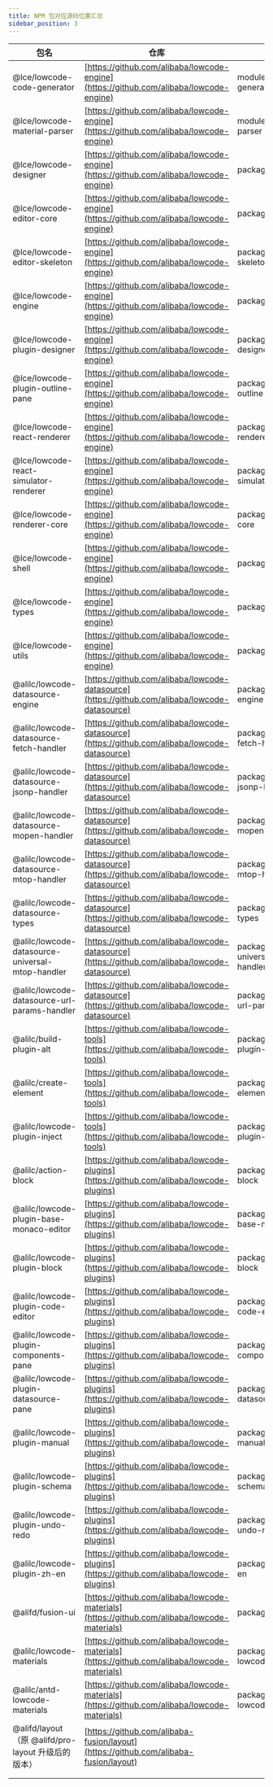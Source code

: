```yaml
---
title: NPM 包对应源码位置汇总
sidebar_position: 3
---
```


| 包名                                               | 仓库                                                                                           | 路径                                       |
| -------------------------------------------------- | ---------------------------------------------------------------------------------------------- | ------------------------------------------ |
| @lce/lowcode-code-generator                        | [https://github.com/alibaba/lowcode-engine](https://github.com/alibaba/lowcode-engine)         | modules/code-generator                     |
| @lce/lowcode-material-parser                       | [https://github.com/alibaba/lowcode-engine](https://github.com/alibaba/lowcode-engine)         | modules/material-parser                    |
| @lce/lowcode-designer                              | [https://github.com/alibaba/lowcode-engine](https://github.com/alibaba/lowcode-engine)         | packages/designer                          |
| @lce/lowcode-editor-core                           | [https://github.com/alibaba/lowcode-engine](https://github.com/alibaba/lowcode-engine)         | packages/editor-core                       |
| @lce/lowcode-editor-skeleton                       | [https://github.com/alibaba/lowcode-engine](https://github.com/alibaba/lowcode-engine)         | packages/editor-skeleton                   |
| @lce/lowcode-engine                                | [https://github.com/alibaba/lowcode-engine](https://github.com/alibaba/lowcode-engine)         | packages/engine                            |
| @lce/lowcode-plugin-designer                       | [https://github.com/alibaba/lowcode-engine](https://github.com/alibaba/lowcode-engine)         | packages/plugin-designer                   |
| @lce/lowcode-plugin-outline-pane                   | [https://github.com/alibaba/lowcode-engine](https://github.com/alibaba/lowcode-engine)         | packages/plugin-outline-pane               |
| @lce/lowcode-react-renderer                        | [https://github.com/alibaba/lowcode-engine](https://github.com/alibaba/lowcode-engine)         | packages/react-renderer                    |
| @lce/lowcode-react-simulator-renderer              | [https://github.com/alibaba/lowcode-engine](https://github.com/alibaba/lowcode-engine)         | packages/react-simulator-renderer          |
| @lce/lowcode-renderer-core                         | [https://github.com/alibaba/lowcode-engine](https://github.com/alibaba/lowcode-engine)         | packages/renderer-core                     |
| @lce/lowcode-shell                                 | [https://github.com/alibaba/lowcode-engine](https://github.com/alibaba/lowcode-engine)         | packages/shell                             |
| @lce/lowcode-types                                 | [https://github.com/alibaba/lowcode-engine](https://github.com/alibaba/lowcode-engine)         | packages/types                             |
| @lce/lowcode-utils                                 | [https://github.com/alibaba/lowcode-engine](https://github.com/alibaba/lowcode-engine)         | packages/utils                             |
| @alilc/lowcode-datasource-engine                   | [https://github.com/alibaba/lowcode-datasource](https://github.com/alibaba/lowcode-datasource) | packages/datasource-engine                 |
| @alilc/lowcode-datasource-fetch-handler            | [https://github.com/alibaba/lowcode-datasource](https://github.com/alibaba/lowcode-datasource) | packages/datasource-fetch-handler          |
| @alilc/lowcode-datasource-jsonp-handler            | [https://github.com/alibaba/lowcode-datasource](https://github.com/alibaba/lowcode-datasource) | packages/datasource-jsonp-handler          |
| @alilc/lowcode-datasource-mopen-handler            | [https://github.com/alibaba/lowcode-datasource](https://github.com/alibaba/lowcode-datasource) | packages/datasource-mopen-handler          |
| @alilc/lowcode-datasource-mtop-handler             | [https://github.com/alibaba/lowcode-datasource](https://github.com/alibaba/lowcode-datasource) | packages/datasource-mtop-handler           |
| @alilc/lowcode-datasource-types                    | [https://github.com/alibaba/lowcode-datasource](https://github.com/alibaba/lowcode-datasource) | packages/datasource-types                  |
| @alilc/lowcode-datasource-universal-mtop-handler   | [https://github.com/alibaba/lowcode-datasource](https://github.com/alibaba/lowcode-datasource) | packages/datasource-universal-mtop-handler |
| @alilc/lowcode-datasource-url-params-handler       | [https://github.com/alibaba/lowcode-datasource](https://github.com/alibaba/lowcode-datasource) | packages/datasource-url-params-handler     |
| @alilc/build-plugin-alt                            | [https://github.com/alibaba/lowcode-tools](https://github.com/alibaba/lowcode-tools)           | packages/build-plugin-alt                  |
| @alilc/create-element                              | [https://github.com/alibaba/lowcode-tools](https://github.com/alibaba/lowcode-tools)           | packages/create-element                    |
| @alilc/lowcode-plugin-inject                       | [https://github.com/alibaba/lowcode-tools](https://github.com/alibaba/lowcode-tools)           | packages/lowcode-plugin-inject             |
| @alilc/action-block                                | [https://github.com/alibaba/lowcode-plugins](https://github.com/alibaba/lowcode-plugins)       | packages/action-block                      |
| @alilc/lowcode-plugin-base-monaco-editor           | [https://github.com/alibaba/lowcode-plugins](https://github.com/alibaba/lowcode-plugins)       | packages/plugin-base-monaco-editor         |
| @alilc/lowcode-plugin-block                        | [https://github.com/alibaba/lowcode-plugins](https://github.com/alibaba/lowcode-plugins)       | packages/plugin-block                      |
| @alilc/lowcode-plugin-code-editor                  | [https://github.com/alibaba/lowcode-plugins](https://github.com/alibaba/lowcode-plugins)       | packages/plugin-code-editor                |
| @alilc/lowcode-plugin-components-pane              | [https://github.com/alibaba/lowcode-plugins](https://github.com/alibaba/lowcode-plugins)       | packages/plugin-components-pane            |
| @alilc/lowcode-plugin-datasource-pane              | [https://github.com/alibaba/lowcode-plugins](https://github.com/alibaba/lowcode-plugins)       | packages/plugin-datasource-pane            |
| @alilc/lowcode-plugin-manual                       | [https://github.com/alibaba/lowcode-plugins](https://github.com/alibaba/lowcode-plugins)       | packages/plugin-manual                     |
| @alilc/lowcode-plugin-schema                       | [https://github.com/alibaba/lowcode-plugins](https://github.com/alibaba/lowcode-plugins)       | packages/plugin-schema                     |
| @alilc/lowcode-plugin-undo-redo                    | [https://github.com/alibaba/lowcode-plugins](https://github.com/alibaba/lowcode-plugins)       | packages/plugin-undo-redo                  |
| @alilc/lowcode-plugin-zh-en                        | [https://github.com/alibaba/lowcode-plugins](https://github.com/alibaba/lowcode-plugins)       | packages/plugin-zh-en                      |
| @alifd/fusion-ui                                   | [https://github.com/alibaba/lowcode-materials](https://github.com/alibaba/lowcode-materials)   | packages/fusion-ui                         |
| @alilc/lowcode-materials                           | [https://github.com/alibaba/lowcode-materials](https://github.com/alibaba/lowcode-materials)   | packages/fusion-lowcode-materials          |
| @alilc/antd-lowcode-materials                      | [https://github.com/alibaba/lowcode-materials](https://github.com/alibaba/lowcode-materials)   | packages/antd-lowcode-materials            |
| @alifd/layout（原 @alifd/pro-layout 升级后的版本） | [https://github.com/alibaba-fusion/layout](https://github.com/alibaba-fusion/layout)           |                                            |
|                                                    |                                                                                                |                                            |
|                                                    |                                                                                                |                                            |
